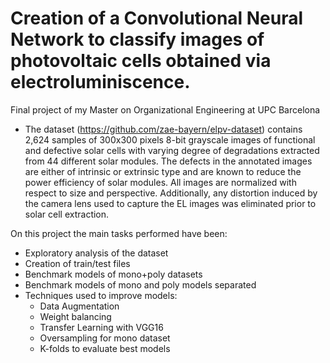 # Creation of a Convolutional Neural Network to classify images of photovoltaic cells obtained via electroluminiscence.
Final project of my Master on Organizational Engineering at UPC Barcelona

- The dataset (https://github.com/zae-bayern/elpv-dataset) contains 2,624 samples of 300x300 pixels 8-bit grayscale images of functional and defective solar cells with varying degree of degradations extracted from 44 different solar modules. The defects in the annotated images are either of intrinsic or extrinsic type and are known to reduce the power efficiency of solar modules.
All images are normalized with respect to size and perspective. Additionally, any distortion induced by the camera lens used to capture the EL images was eliminated prior to solar cell extraction.

On this project the main tasks performed have been:
- Exploratory analysis of the dataset
- Creation of train/test files
- Benchmark models of mono+poly datasets
- Benchmark models of mono and poly models separated
- Techniques used to improve models:
  - Data Augmentation
  - Weight balancing
  - Transfer Learning with VGG16
  - Oversampling for mono dataset
  - K-folds to evaluate best models
